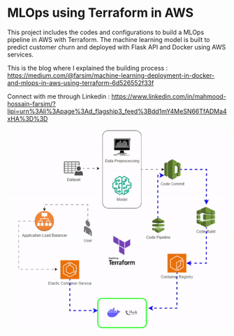 # MLOps using Terraform in AWS
This project includes the codes and configurations to build a MLOps pipeline in AWS with Terraform. The machine learning model is built to predict customer churn and deployed with Flask API and Docker using AWS services. 

This is the blog where I explained the building process : https://medium.com/@farsim/machine-learning-deployment-in-docker-and-mlops-in-aws-using-terraform-6d526552f33f

Connect with me through Linkedin : https://www.linkedin.com/in/mahmood-hossain-farsim/?lipi=urn%3Ali%3Apage%3Ad_flagship3_feed%3Bdd1mY4MeSN66TfADMa4xHA%3D%3D

![alt text](https://github.com/farsim-hossain/mlops_aws_terraform_churn/blob/main/mlops_terraform_architecture.gif)

